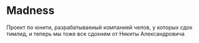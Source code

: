 # Madness
Проект по юнити, разрабатываеиый компанией челов, у которых сдох тимлид, и теперь мы тоже все сдохнем от Никиты Александровича
